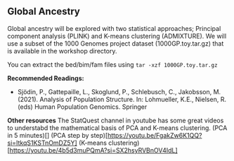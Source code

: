 ## Global Ancestry

Global ancestry will be explored with two statistical approaches; Principal component analysis (PLINK) and K-means clustering (ADMIXTURE). We will use a subset of the 1000 Genomes project dataset (1000GP.toy.tar.gz) that is available in the workshop directory. 

You can extract the bed/bim/fam files using `tar -xzf 1000GP.toy.tar.gz`


**Recommended Readings:**
- Sjödin, P., Gattepaille, L., Skoglund, P., Schlebusch, C., Jakobsson, M. (2021). Analysis of Population Structure. In: Lohmueller, K.E., Nielsen, R. (eds) Human Population Genomics. Springer

**Other resources**
The StatQuest channel in youtube has some great videos to understabd the mathematical basis of PCA and K-means clustering.
(PCA in 5 minutes)[]
(PCA step by step)[https://youtu.be/FgakZw6K1QQ?si=ItkqS1KSTnOmDZ5Y]
(K-means clustering)[https://youtu.be/4b5d3muPQmA?si=SX2hsyRVBnOV4IdL]
